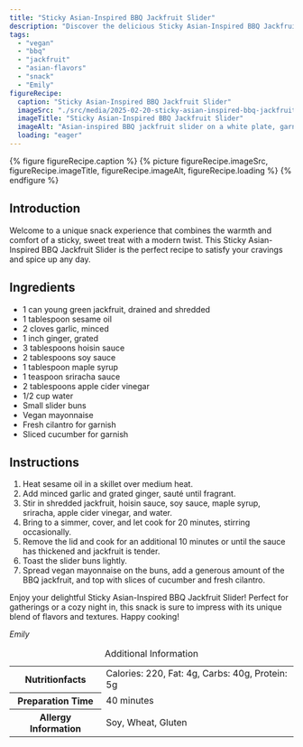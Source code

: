 ```yaml
---
title: "Sticky Asian-Inspired BBQ Jackfruit Slider"
description: "Discover the delicious Sticky Asian-Inspired BBQ Jackfruit Slider, blending sweet hoisin with spicy sriracha and tangy vinegar for a unique vegan treat."
tags:
  - "vegan"
  - "bbq"
  - "jackfruit"
  - "asian-flavors"
  - "snack"
  - "Emily"
figureRecipe: 
  caption: "Sticky Asian-Inspired BBQ Jackfruit Slider"
  imageSrc: "./src/media/2025-02-20-sticky-asian-inspired-bbq-jackfruit-slider-6317.png"
  imageTitle: "Sticky Asian-Inspired BBQ Jackfruit Slider"
  imageAlt: "Asian-inspired BBQ jackfruit slider on a white plate, garnished with cucumber and cilantro, side of vegan mayo, on a wooden table under natural light."
  loading: "eager"
---
```


{% figure figureRecipe.caption %}
{% picture figureRecipe.imageSrc, figureRecipe.imageTitle, figureRecipe.imageAlt, figureRecipe.loading %}
{% endfigure %}

## Introduction

Welcome to a unique snack experience that combines the warmth and comfort of a sticky, sweet treat with a modern twist. This Sticky Asian-Inspired BBQ Jackfruit Slider is the perfect recipe to satisfy your cravings and spice up any day.

## Ingredients

- 1 can young green jackfruit, drained and shredded
- 1 tablespoon sesame oil
- 2 cloves garlic, minced
- 1 inch ginger, grated
- 3 tablespoons hoisin sauce
- 2 tablespoons soy sauce
- 1 tablespoon maple syrup
- 1 teaspoon sriracha sauce
- 2 tablespoons apple cider vinegar
- 1/2 cup water
- Small slider buns
- Vegan mayonnaise
- Fresh cilantro for garnish
- Sliced cucumber for garnish

## Instructions

1. Heat sesame oil in a skillet over medium heat.
2. Add minced garlic and grated ginger, sauté until fragrant.
3. Stir in shredded jackfruit, hoisin sauce, soy sauce, maple syrup, sriracha, apple cider vinegar, and water.
4. Bring to a simmer, cover, and let cook for 20 minutes, stirring occasionally.
5. Remove the lid and cook for an additional 10 minutes or until the sauce has thickened and jackfruit is tender.
6. Toast the slider buns lightly.
7. Spread vegan mayonnaise on the buns, add a generous amount of the BBQ jackfruit, and top with slices of cucumber and fresh cilantro.

Enjoy your delightful Sticky Asian-Inspired BBQ Jackfruit Slider! Perfect for gatherings or a cozy night in, this snack is sure to impress with its unique blend of flavors and textures. Happy cooking!

*Emily*

<table><caption class='sr-only'>Additional Information</caption><tr><th>Nutritionfacts</th><td>Calories: 220, Fat: 4g, Carbs: 40g, Protein: 5g&nbsp;</td></tr><tr><th>Preparation Time</th><td>40 minutes&nbsp;</td></tr><tr><th>Allergy Information</th><td>Soy, Wheat, Gluten&nbsp;</td></tr></table>

